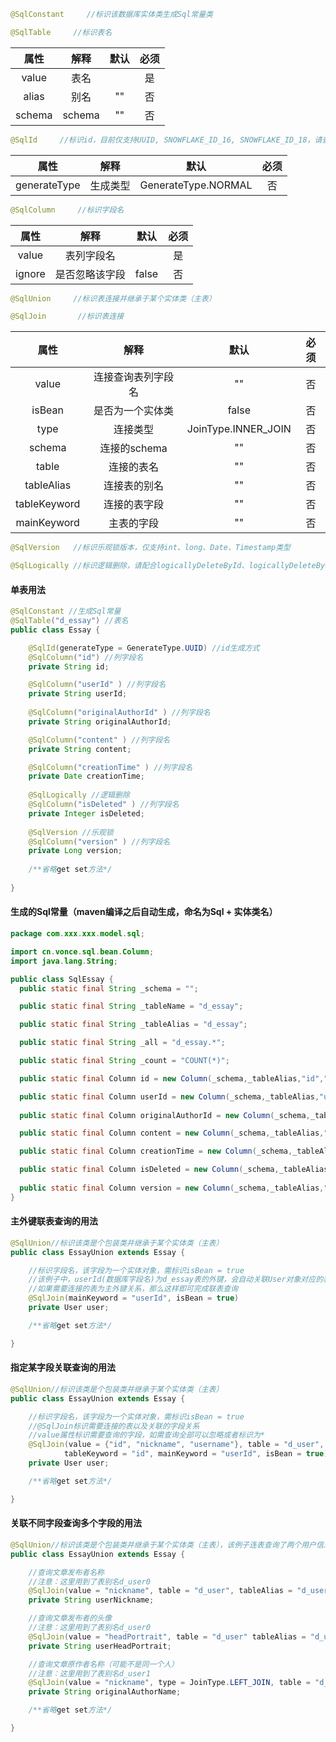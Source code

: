 
```java
@SqlConstant     //标识该数据库实体类生成Sql常量类
```

```java
@SqlTable     //标识表名
```
属性  | 解释  | 默认 | 必须
 :----: | :-----: | :-----: | :------:  
 value  | 表名 |  | 是
 alias  | 别名 | "" | 否
 schema  | schema | "" | 否

```java
@SqlId     //标识id，目前仅支持UUID, SNOWFLAKE_ID_16, SNOWFLAKE_ID_18，请查看GenerateType枚举类
```

属性  | 解释  | 默认 | 必须
 :----: | :-----: | :-----: | :------: 
 generateType  | 生成类型 | GenerateType.NORMAL | 否

```java
@SqlColumn     //标识字段名
```

属性  | 解释  | 默认 | 必须
 :----: | :-----: | :-----: | :------: 
 value  | 表列字段名 |  | 是
 ignore  | 是否忽略该字段 | false | 否

```java
@SqlUnion     //标识表连接并继承于某个实体类（主表）
```

```java
@SqlJoin       //标识表连接
```

属性  | 解释  | 默认 | 必须
 :----: | :-----: | :-----: | :------: 
 value  | 连接查询表列字段名 | "" | 否
 isBean  | 是否为一个实体类 | false | 否
 type  | 连接类型 | JoinType.INNER_JOIN |否
 schema | 连接的schema | "" |否
 table | 连接的表名 | "" |否
 tableAlias | 连接表的别名 | "" |否
 tableKeyword | 连接的表字段 | "" |否
 mainKeyword | 主表的字段 | "" |否


```java
@SqlVersion   //标识乐观锁版本，仅支持int、long、Date、Timestamp类型
```

```java
@SqlLogically //标识逻辑删除，请配合logicallyDeleteById、logicallyDeleteByCondition这两个方法使用，请查看内置Delete文档
```


#### 单表用法
```java
@SqlConstant //生成Sql常量
@SqlTable("d_essay") //表名
public class Essay {

	@SqlId(generateType = GenerateType.UUID) //id生成方式
	@SqlColumn("id") //列字段名
	private String id;

	@SqlColumn("userId" ) //列字段名
	private String userId;
	
	@SqlColumn("originalAuthorId" ) //列字段名
	private String originalAuthorId;

	@SqlColumn("content" ) //列字段名
	private String content;

	@SqlColumn("creationTime" ) //列字段名
	private Date creationTime;
	
	@SqlLogically //逻辑删除
	@SqlColumn("isDeleted" ) //列字段名
	private Integer isDeleted;
	
	@SqlVersion //乐观锁
	@SqlColumn("version" ) //列字段名
	private Long version;
	
	/**省略get set方法*/
	
}
```

#### 生成的Sql常量（maven编译之后自动生成，命名为Sql + 实体类名）
```java
package com.xxx.xxx.model.sql;

import cn.vonce.sql.bean.Column;
import java.lang.String;

public class SqlEssay {
  public static final String _schema = "";

  public static final String _tableName = "d_essay";

  public static final String _tableAlias = "d_essay";

  public static final String _all = "d_essay.*";

  public static final String _count = "COUNT(*)";

  public static final Column id = new Column(_schema,_tableAlias,"id","");

  public static final Column userId = new Column(_schema,_tableAlias,"userId","");
  
  public static final Column originalAuthorId = new Column(_schema,_tableAlias,"originalAuthorId","");

  public static final Column content = new Column(_schema,_tableAlias,"content","");

  public static final Column creationTime = new Column(_schema,_tableAlias,"creationTime","");

  public static final Column isDeleted = new Column(_schema,_tableAlias,"isDeleted","");
  
  public static final Column version = new Column(_schema,_tableAlias,"version","");
}
```
#### 主外键联表查询的用法
```java
@SqlUnion//标识该类是个包装类并继承于某个实体类（主表）
public class EssayUnion extends Essay {

	//标识字段名，该字段为一个实体对象，需标识isBean = true
	//该例子中，userId(数据库字段名)为d_essay表的外键，会自动关联User对象对应的表id
	//如果需要连接的表为主外键关系，那么这样即可完成联表查询
	@SqlJoin(mainKeyword = "userId", isBean = true)
	private User user;

	/**省略get set方法*/

}
```
#### 指定某字段关联查询的用法
```java
@SqlUnion//标识该类是个包装类并继承于某个实体类（主表）
public class EssayUnion extends Essay {

	//标识字段名，该字段为一个实体对象，需标识isBean = true
	//@SqlJoin标识需要连接的表以及关联的字段关系
	//value属性标识需要查询的字段，如需查询全部可以忽略或者标识为*
	@SqlJoin(value = {"id", "nickname", "username"}, table = "d_user",
            tableKeyword = "id", mainKeyword = "userId", isBean = true)
	private User user;

	/**省略get set方法*/

}
```
#### 关联不同字段查询多个字段的用法
```java
@SqlUnion//标识该类是个包装类并继承于某个实体类（主表），该例子连表查询了两个用户信息，所以需要使用表别名
public class EssayUnion extends Essay {

	//查询文章发布者名称
	//注意：这里用到了表别名d_user0
	@SqlJoin(value = "nickname", table = "d_user", tableAlias = "d_user0", tableKeyword = "id", mainKeyword = "userId")
	private String userNickname;

	//查询文章发布者的头像
	//注意：这里用到了表别名d_user0
	@SqlJoin(value = "headPortrait", table = "d_user" tableAlias = "d_user0", tableKeyword = "id", mainKeyword = "userId")
	private String userHeadPortrait;

	//查询文章原作者名称（可能不是同一个人）
	//注意：这里用到了表别名d_user1
	@SqlJoin(value = "nickname", type = JoinType.LEFT_JOIN, table = "d_user", tableAlias = "d_user1", tableKeyword = "id", mainKeyword = "originalAuthorId")
	private String originalAuthorName;

	/**省略get set方法*/

}
```